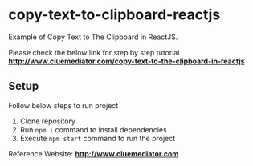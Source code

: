 # copy-text-to-clipboard-reactjs
Example of Copy Text to The Clipboard in ReactJS.

Please check the below link for step by step tutorial
**http://www.cluemediator.com/copy-text-to-the-clipboard-in-reactjs**

## Setup
Follow below steps to run project

1. Clone repository
2. Run `npm i` command to install dependencies
3. Execute `npm start` command to run the project

Reference Website: **http://www.cluemediator.com**